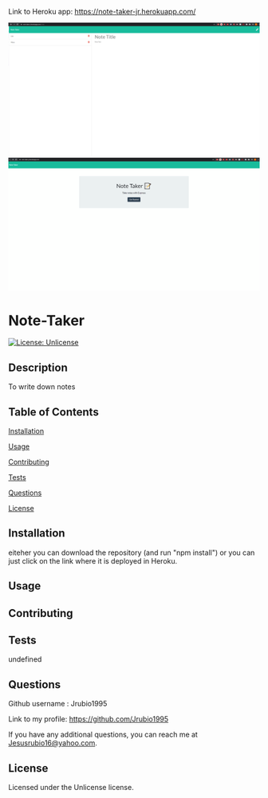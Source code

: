 Link to Heroku app: https://note-taker-jr.herokuapp.com/

![](images/notes.png)
![](images/Notesvid.gif)

# Note-Taker

[![License: Unlicense](https://img.shields.io/badge/License-Unlicense-blue.svg)](https://opensource.org/licenses/Unlicense)

## Description

To write down notes

## Table of Contents

[Installation](#installation)

[Usage](#usage)

[Contributing](#contributing)

[Tests](#tests)

[Questions](#questions)

[License](#license)

## Installation

eiteher you can download the repository (and run "npm install") or you can just click on the link where it is deployed in Heroku.

## Usage

## Contributing

## Tests

undefined

## Questions

Github username : Jrubio1995

Link to my profile: https://github.com/Jrubio1995

If you have any additional questions, you can reach me at Jesusrubio16@yahoo.com.

## License

Licensed under the Unlicense license.
